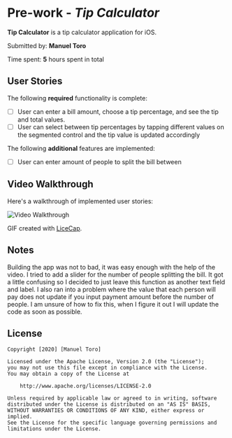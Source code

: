 # Pre-work - *Tip Calculator*

**Tip Calculator** is a tip calculator application for iOS.

Submitted by: **Manuel Toro**

Time spent: **5** hours spent in total

## User Stories

The following **required** functionality is complete:

* [ ] User can enter a bill amount, choose a tip percentage, and see the tip and total values.
* [ ] User can select between tip percentages by tapping different values on the segmented control and the tip value is updated accordingly

The following **additional** features are implemented:

- [ ] User can enter amount of people to split the bill between

## Video Walkthrough

Here's a walkthrough of implemented user stories:

<img src='http://i.imgur.com/link/to/your/gif/file.gif' title='Video Walkthrough' width='' alt='Video Walkthrough' />

GIF created with [LiceCap](http://www.cockos.com/licecap/).

## Notes

Building the app was not to bad, it was easy enough with the help of the video. I tried to add a slider for the number of people splitting the bill. 
It got a little confusing so I decided to just leave this function as another text field and label. I also ran into a problem where the value that each
person will pay does not update if you input payment amount before the number of people. I am unsure of how to fix this, when I figure it out I will update
the code as soon as possible. 

## License

    Copyright [2020] [Manuel Toro]

    Licensed under the Apache License, Version 2.0 (the "License");
    you may not use this file except in compliance with the License.
    You may obtain a copy of the License at

        http://www.apache.org/licenses/LICENSE-2.0

    Unless required by applicable law or agreed to in writing, software
    distributed under the License is distributed on an "AS IS" BASIS,
    WITHOUT WARRANTIES OR CONDITIONS OF ANY KIND, either express or implied.
    See the License for the specific language governing permissions and
    limitations under the License.
